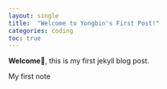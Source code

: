 ```yaml
---
layout: single
title:  "Welcome to Yongbin's First Post!"
categories: coding
toc: true
---
```

**Welcome🙌**, this is my first jekyll blog post.

My first note
